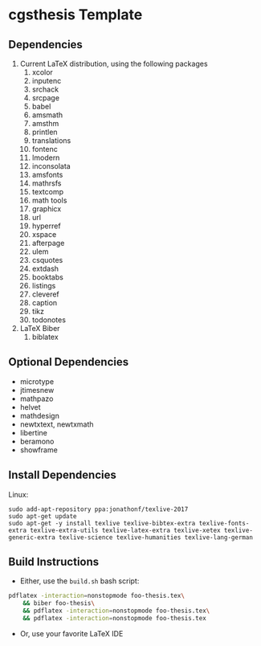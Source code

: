 cgsthesis Template
==================

Dependencies
------------

1. Current LaTeX distribution, using the following packages
    1. xcolor
    2. inputenc
    3. srchack
    4. srcpage
    5. babel
    6. amsmath
    7. amsthm
    8. printlen
    9. translations
    10. fontenc
    11. lmodern
    12. inconsolata
    13. amsfonts
    14. mathrsfs
    15. textcomp
    16. math tools
    17. graphicx
    18. url
    19. hyperref
    20. xspace
    21. afterpage
    22. ulem
    23. csquotes
    24. extdash
    25. booktabs
    26. listings
    27. cleveref
    28. caption
    29. tikz
    30. todonotes
2. LaTeX Biber
    1. biblatex

Optional Dependencies
---------------------

* microtype
* jtimesnew
* mathpazo
* helvet
* mathdesign
* newtxtext, newtxmath
* libertine
* beramono
* showframe

Install Dependencies
--------------------

Linux:
```
sudo add-apt-repository ppa:jonathonf/texlive-2017
sudo apt-get update
sudo apt-get -y install texlive texlive-bibtex-extra texlive-fonts-extra texlive-extra-utils texlive-latex-extra texlive-xetex texlive-generic-extra texlive-science texlive-humanities texlive-lang-german
```

Build Instructions
------------------

* Either, use the `build.sh` bash script:
```bash
pdflatex -interaction=nonstopmode foo-thesis.tex\
    && biber foo-thesis\
    && pdflatex -interaction=nonstopmode foo-thesis.tex\
    && pdflatex -interaction=nonstopmode foo-thesis.tex
```
* Or, use your favorite LaTeX IDE
